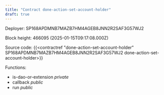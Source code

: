 ```yaml
---
title: "Contract done-action-set-account-holder"
draft: true
---
```

Deployer: SP168APDMNB7MAZB7HM4AGEB8JNN2R2SAF3G57WJ2


 



Block height: 466095 (2025-01-15T09:17:08.000Z)

Source code: {{<contractref "done-action-set-account-holder" SP168APDMNB7MAZB7HM4AGEB8JNN2R2SAF3G57WJ2 done-action-set-account-holder>}}

Functions:

* is-dao-or-extension _private_
* callback _public_
* run _public_
